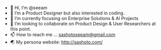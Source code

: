 - 👋 Hi, I’m @seeam
- 👀 I’m a Product Designer but also interested in coding.
- 🌱 I’m currently focusing on Enterprise Solutions & AI Projects
- 💞️ I’m looking to collaborate on Product Design & User Researchers at this point.
- 📫 How to reach me ... sashotoseeam@gmail.com
- 🌏 My persona website: http://sashoto.com/ 
